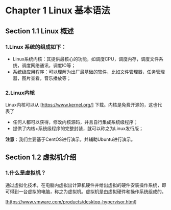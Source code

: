Chapter 1 Linux 基本语法
=================================
## Section 1.1 Linux 概述
### 1.Linux 系统的组成如下：
- Linux系统内核：其提供最核心的功能，如调度CPU，调度内存，调度文件系统，调度网络通讯，调度IO等；
- 系统级应用程序：可以理解为出厂最基础的软件，比如文件管理器，任务管理器，图片查看，音乐播放等；

### 2.Linux内核
Linux内核可以从 [https://www.kernel.org/] 下载。内核是免费开源的，这也代表了
- 任何人都可以获得，修改内核源码，并且自行集成系统级程序；
- 提供了内核+系统级程序的完整封装，就可以称之为Linux发行版；

**注意**：我们主要基于CentOS进行演示，并辅助Ubuntu进行演示。

## Section 1.2 虚拟机介绍
### 1.什么是虚拟机？
通过虚拟化技术，在电脑内虚拟出计算机硬件并给出虚拟的硬件安装操作系统，即可得到一台虚拟的电脑，称之为虚拟机。虚拟机是由虚拟硬件和操作系统组成的。

[https://www.vmware.com/products/desktop-hypervisor.html]

